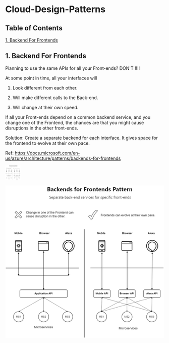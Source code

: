 # Cloud-Design-Patterns

## Table of Contents

[1. Backend For Frontends](#1-Backend-For-Frontends)


## 1. Backend For Frontends

Planning to use the same APIs for all your Front-ends? DON'T !!!!

At some point in time, all your interfaces will

1. Look different from each other.

2. Will make different calls to the Back-end.

3. Will change at their own speed.


If all your Front-ends depend on a common backend service, and you change one of the Frontend, the chances are that you might cause disruptions in the other front-ends.

Solution: Create a separate backend for each interface. It gives space for the frontend to evolve at their own pace.


Ref: https://docs.microsoft.com/en-us/azure/architecture/patterns/backends-for-frontends

<img src="/BackendForFrontEnd/CloudDesignPatterns-BFF.png" width="48">


![](/BackendForFrontEnd/CloudDesignPatterns-BFF.png)
